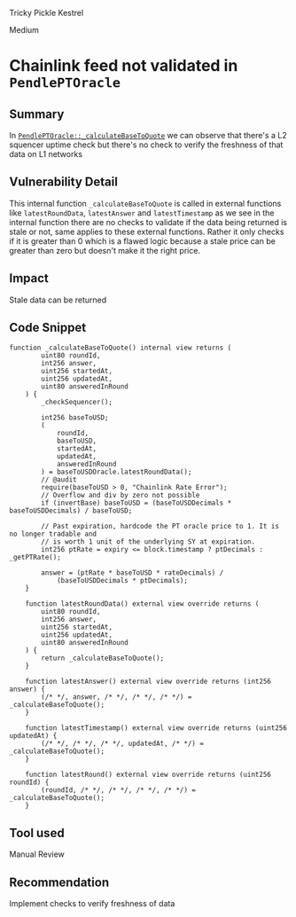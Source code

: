 Tricky Pickle Kestrel

Medium

# Chainlink feed not validated in `PendlePTOracle`

## Summary
In [`PendlePTOracle::_calculateBaseToQuote`](https://github.com/sherlock-audit/2024-06-leveraged-vaults/blob/main/leveraged-vaults-private/contracts/oracles/PendlePTOracle.sol#L92) we can observe that there's a L2 squencer uptime check but there's no check to verify the freshness of that data on L1 networks
## Vulnerability Detail
This internal function `_calculateBaseToQuote` is called in external functions like `latestRoundData`, `latestAnswer` and `latestTimestamp` as we see in the internal function there are no checks to validate if the data being returned is stale or not, same applies to these external functions.
Rather it only checks if it is greater than 0 which is a flawed logic because a stale price can be greater than zero but doesn't make it the right price.
## Impact
Stale data can be returned
## Code Snippet
```solidity
function _calculateBaseToQuote() internal view returns (
        uint80 roundId,
        int256 answer,
        uint256 startedAt,
        uint256 updatedAt,
        uint80 answeredInRound
    ) {
        _checkSequencer();

        int256 baseToUSD;
        (
            roundId,
            baseToUSD,
            startedAt,
            updatedAt,
            answeredInRound
        ) = baseToUSDOracle.latestRoundData();
        // @audit
        require(baseToUSD > 0, "Chainlink Rate Error");
        // Overflow and div by zero not possible
        if (invertBase) baseToUSD = (baseToUSDDecimals * baseToUSDDecimals) / baseToUSD;

        // Past expiration, hardcode the PT oracle price to 1. It is no longer tradable and
        // is worth 1 unit of the underlying SY at expiration.
        int256 ptRate = expiry <= block.timestamp ? ptDecimals : _getPTRate();

        answer = (ptRate * baseToUSD * rateDecimals) /
            (baseToUSDDecimals * ptDecimals);
    }

    function latestRoundData() external view override returns (
        uint80 roundId,
        int256 answer,
        uint256 startedAt,
        uint256 updatedAt,
        uint80 answeredInRound
    ) {
        return _calculateBaseToQuote();
    }

    function latestAnswer() external view override returns (int256 answer) {
        (/* */, answer, /* */, /* */, /* */) = _calculateBaseToQuote();
    }

    function latestTimestamp() external view override returns (uint256 updatedAt) {
        (/* */, /* */, /* */, updatedAt, /* */) = _calculateBaseToQuote();
    }

    function latestRound() external view override returns (uint256 roundId) {
        (roundId, /* */, /* */, /* */, /* */) = _calculateBaseToQuote();
    }
```
## Tool used

Manual Review

## Recommendation
Implement checks to verify freshness of data
